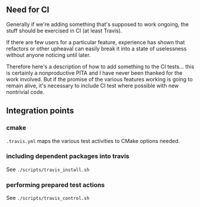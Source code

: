 ## Need for CI

Generally if we're adding something that's supposed to work ongoing, the stuff
should be exercised in CI (at least Travis).

If there are few users for a particular feature, experience has shown that
refactors or other upheaval can easily break it into a state of uselessness
without anyone noticing until later.

Therefore here's a description of how to add something to the CI tests... this
is certainly a nonproductive PITA and I have never been thanked for the work
involved.  But if the promise of the various features working is going to
remain alive, it's necessary to include CI test where possible with new
nontrivial code.

## Integration points

### cmake

`.travis.yml` maps the various test activities to CMake options needed.

### including dependent packages into travis

See `./scripts/travis_install.sh`

### performing prepared test actions

See `./scripts/travis_control.sh`

